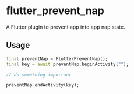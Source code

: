 # flutter_prevent_nap

A Flutter plugin to prevent app into app nap state.

## Usage

```dart
final preventNap = FlutterPreventNap();
final key = await preventNap.beginActivity("");

// do something important

preventNap.endActivity(key);
```